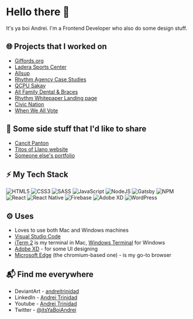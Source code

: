 # Hello there 👋

It's ya boi Andrei. I'm a Frontend Developer who also do some design stuff.

## 🌐 Projects that I worked on 
- [Giffords.org](https://giffords.org/)
- [Ladera Sports Center](https://www.laderasc.com/)
- [Allsup](https://www.allsup.com/)
- [Rhythm Agency Case Studies](https://rhythmagency.com/case-studies)
- [QCPU Sakay](https://websakay.web.app/)
- [All Family Dental & Braces](https://www.dentalandbraces.com/)
- [Rhythm Whitepaper Landing page](https://advice.rhythmagency.com/e-commerce-guide/)
- [Civic Nation](https://civicnation.org/)
- [When We All Vote](https://whenweallvote.org/)

## 🐫 Some side stuff that I'd like to share
- [Cancit Panton](https://wuckyme.netlify.app/)
- [Titos of Llano website](https://titos.netlify.app/)
- [Someone else's portfolio](https://myra-isidro.vercel.app/)

## ⚡ My Tech Stack
![HTML5](https://img.shields.io/badge/html5-%23E34F26.svg?style=for-the-badge&logo=html5&logoColor=white)
![CSS3](https://img.shields.io/badge/css3-%231572B6.svg?style=for-the-badge&logo=css3&logoColor=white)
![SASS](https://img.shields.io/badge/SASS-hotpink.svg?style=for-the-badge&logo=SASS&logoColor=white)
![JavaScript](https://img.shields.io/badge/javascript-%23323330.svg?style=for-the-badge&logo=javascript&logoColor=%23F7DF1E)
![NodeJS](https://img.shields.io/badge/node.js-6DA55F?style=for-the-badge&logo=node.js&logoColor=white)
![Gatsby](https://img.shields.io/badge/Gatsby-%23663399.svg?style=for-the-badge&logo=gatsby&logoColor=white)
![NPM](https://img.shields.io/badge/NPM-%23000000.svg?style=for-the-badge&logo=npm&logoColor=white)
![React](https://img.shields.io/badge/react-%2320232a.svg?style=for-the-badge&logo=react&logoColor=%2361DAFB)
![React Native](https://img.shields.io/badge/react_native-%2320232a.svg?style=for-the-badge&logo=react&logoColor=%2361DAFB)
![Firebase](https://img.shields.io/badge/firebase-%23039BE5.svg?style=for-the-badge&logo=firebase)
![Adobe XD](https://img.shields.io/badge/Adobe%20XD-470137?style=for-the-badge&logo=Adobe%20XD&logoColor=#FF61F6)
![WordPress](https://img.shields.io/badge/WordPress-%23117AC9.svg?style=for-the-badge&logo=WordPress&logoColor=white)



## ⚙ Uses
- Loves to use both Mac and Windows machines
- [Visual Studio Code](https://code.visualstudio.com/)
- [iTerm 2](https://iterm2.com/) is my terminal in Mac, [Windows Terminal](https://www.microsoft.com/en-us/p/windows-terminal/9n0dx20hk701?activetab=pivot:overviewtab) for Windows
- [Adobe XD](https://www.adobe.com/sea/products/xd.html) - for some UI designing
- [Microsoft Edge](https://www.microsoft.com/en-us/edge) (the chromium-based one) - is my go-to browser

## 📬 Find me everywhere
- DeviantArt - [andreitrinidad](https://www.deviantart.com/andreitrinidad)
- LinkedIn - [Andrei Trinidad](https://www.linkedin.com/in/andreitrinidad/)
- Youtube - [Andrei Trinidad](https://www.youtube.com/channel/UCfrTP03-laS0mcfLpuofUng)
- Twitter - [@itsYaBoiAndrei](https://twitter.com/itsYaBoiAndrei)
